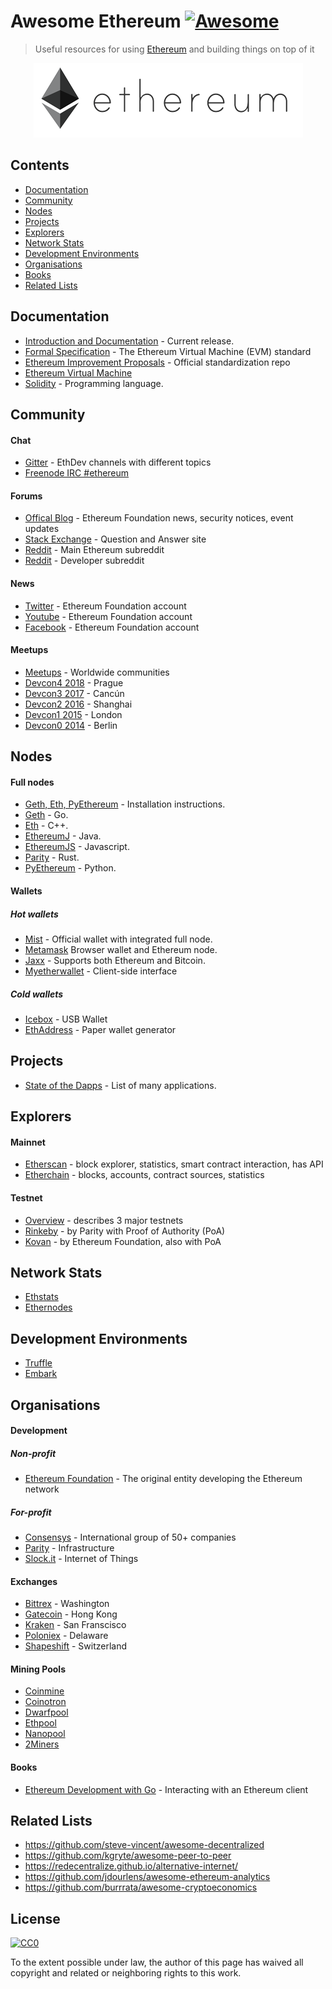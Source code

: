 # Awesome Ethereum [![Awesome](https://cdn.rawgit.com/sindresorhus/awesome/d7305f38d29fed78fa85652e3a63e154dd8e8829/media/badge.svg)](https://github.com/sindresorhus/awesome)

> Useful resources for using [Ethereum](https://www.ethereum.org/) and building things on top of it

<p align="center">
  <img src="eth_logo.png">
</p>

## Contents

* [Documentation](#documentation)
* [Community](#community)
* [Nodes](#nodes)
* [Projects](#projects)
* [Explorers](#explorers)
* [Network Stats](#network-stats)
* [Development Environments](#development-environments)
* [Organisations](#organisations)
* [Books](#books)
* [Related Lists](#related-lists)

## Documentation

* [Introduction and Documentation](http://www.ethdocs.org/en/latest/) - Current release.
* [Formal Specification](https://ethereum.github.io/yellowpaper/paper.pdf) - The Ethereum Virtual Machine (EVM) standard
* [Ethereum Improvement Proposals](https://github.com/ethereum/EIPs) - Official standardization repo
* [Ethereum Virtual Machine](https://github.com/pirapira/awesome-ethereum-virtual-machine)
* [Solidity](http://solidity.readthedocs.org/) - Programming language.

## Community

#### Chat

* [Gitter](https://gitter.im/ethereum/) - EthDev channels with different topics
* [Freenode IRC #ethereum](irc://irc.freenode.net/ethereum)

#### Forums

* [Offical Blog](https://blog.ethereum.org/) - Ethereum Foundation news, security notices, event updates
* [Stack Exchange](https://ethereum.stackexchange.com/) - Question and Answer site
* [Reddit](https://www.reddit.com/r/ethereum) - Main Ethereum subreddit
* [Reddit](https://www.reddit.com/r/ethdev) - Developer subreddit

#### News

* [Twitter](https://twitter.com/ethereumproject) - Ethereum Foundation account
* [Youtube](http://www.youtube.com/ethereumproject) - Ethereum Foundation account
* [Facebook](https://www.facebook.com/ethereumproject) - Ethereum Foundation account

#### Meetups

* [Meetups](http://ethereum.meetup.com/) - Worldwide communities
* [Devcon4 2018](https://devcon4.ethereum.org/) - Prague
* [Devcon3 2017](https://ethereumfoundation.org/devcon3/) - Cancún
* [Devcon2 2016](https://www.youtube.com/watch?v=1wayaZ1-iBE&list=PLaM7G4Llrb7xqzgOwbvNv63_KM7VH84Rd) - Shanghai
* [Devcon1 2015](https://www.youtube.com/playlist?list=PLJqWcTqh_zKHQUFX4IaVjWjfT2tbS4NVk) - London
* [Devcon0 2014](https://www.youtube.com/watch?v=_BvvUlKDqp0&list=PLJqWcTqh_zKEjpSej3ddtDOKPRGl_7MhS) - Berlin

## Nodes

#### Full nodes

* [Geth, Eth, PyEthereum](https://www.ethereum.org/cli) - Installation instructions.
* [Geth](https://github.com/ethereum/go-ethereum/wiki/Building-Ethereum) - Go.
* [Eth](https://github.com/ethereum/webthree-umbrella) - C++.
* [EthereumJ](http://ethereumj.io/) - Java.
* [EthereumJS](https://ethereumjs.github.io/) - Javascript.
* [Parity](https://ethcore.io/parity.html) - Rust.
* [PyEthereum](https://github.com/ethereum/pyethereum) - Python.

#### Wallets

##### Hot wallets
* [Mist](https://github.com/ethereum/mist) - Official wallet with integrated full node.
* [Metamask](https://metamask.io/) Browser wallet and Ethereum node.
* [Jaxx](http://jaxx.io/) - Supports both Ethereum and Bitcoin.
* [Myetherwallet](http://myetherwallet.com/) - Client-side interface

##### Cold wallets

* [Icebox](https://github.com/consenSys/icebox) - USB Wallet
* [EthAddress](https://github.com/ryepdx/ethaddress.org) - Paper wallet generator

## Projects

* [State of the Dapps](http://dapps.ethercasts.com/) - List of many applications.

## Explorers

#### Mainnet

* [Etherscan](https://etherscan.io/) - block explorer, statistics, smart contract interaction, has API
* [Etherchain](https://www.etherchain.org/) - blocks, accounts, contract sources, statistics

#### Testnet

* [Overview](https://bitfalls.com/2018/05/31/what-is-an-ethereum-testnet-and-how-is-it-used/) - describes 3 major testnets
* [Rinkeby](https://www.rinkeby.io/#stats) - by Parity with Proof of Authority (PoA)
* [Kovan](https://kovan.etherscan.io/) - by Ethereum Foundation, also with PoA

## Network Stats

* [Ethstats](https://ethstats.net/)
* [Ethernodes](http://ethernodes.org/)

## Development Environments

* [Truffle](http://truffleframework.com/)
* [Embark](https://github.com/iurimatias/embark-framework)

## Organisations

#### Development

##### Non-profit

* [Ethereum Foundation](https://www.ethereum.org/foundation) - The original entity developing the Ethereum network

##### For-profit

* [Consensys](https://consensys.net/) - International group of 50+ companies
* [Parity](https://www.parity.io/) - Infrastructure
* [Slock.it](https://slock.it/) - Internet of Things

#### Exchanges

* [Bittrex](https://bittrex.com/) - Washington
* [Gatecoin](https://gatecoin.com/) - Hong Kong
* [Kraken](https://kraken.com/) - San Franscisco
* [Poloniex](https://poloniex.com/) - Delaware
* [Shapeshift](https://shapeshift.io/) - Switzerland

#### Mining Pools

* [Coinmine](https://www2.coinmine.pl/)
* [Coinotron](https://www.coinotron.com/app?action=home)
* [Dwarfpool](http://dwarfpool.com/)
* [Ethpool](http://ethpool.org/)
* [Nanopool](http://nanopool.org/)
* [2Miners](https://2miners.com)

#### Books

* [Ethereum Development with Go](https://goethereumbook.org/) - Interacting with an Ethereum client

## Related Lists

* https://github.com/steve-vincent/awesome-decentralized
* https://github.com/kgryte/awesome-peer-to-peer
* https://redecentralize.github.io/alternative-internet/
* https://github.com/jdourlens/awesome-ethereum-analytics
* https://github.com/burrrata/awesome-cryptoeconomics

## License

[![CC0](https://i.creativecommons.org/p/zero/1.0/88x31.png)](https://creativecommons.org/publicdomain/zero/1.0/)

To the extent possible under law, the author of this page has waived all copyright and related or neighboring rights to this work.
